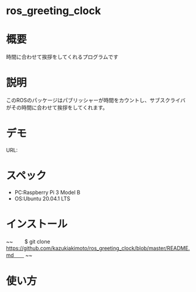 # ros_greeting_clock

# 概要
時間に合わせて挨拶をしてくれるプログラムです

# 説明
このROSのパッケージはパブリッシャーが時間をカウントし、サブスクライバがその時間に合わせて挨拶をしてくれます。

# デモ
URL:

# スペック
- PC:Raspberry Pi 3 Model B  
- OS:Ubuntu 20.04.1 LTS

# インストール
~~　　
$ git clone https://github.com/kazukiakimoto/ros_greeting_clock/blob/master/README.md　　
~~

# 使い方
